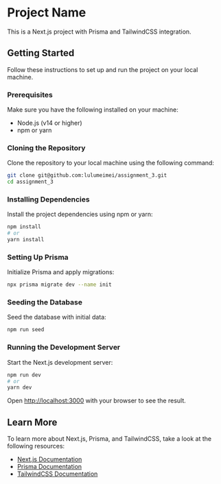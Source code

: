 # Project Name

This is a Next.js project with Prisma and TailwindCSS integration.

## Getting Started

Follow these instructions to set up and run the project on your local machine.

### Prerequisites

Make sure you have the following installed on your machine:

- Node.js (v14 or higher)
- npm or yarn

### Cloning the Repository

Clone the repository to your local machine using the following command:

```sh
git clone git@github.com:lulumeimei/assignment_3.git
cd assignment_3
```

### Installing Dependencies

Install the project dependencies using npm or yarn:

```sh
npm install
# or
yarn install
```

### Setting Up Prisma

Initialize Prisma and apply migrations:

```sh
npx prisma migrate dev --name init
```

### Seeding the Database

Seed the database with initial data:

```sh
npm run seed
```

### Running the Development Server

Start the Next.js development server:

```sh
npm run dev
# or
yarn dev
```

Open [http://localhost:3000](http://localhost:3000) with your browser to see the result.

## Learn More

To learn more about Next.js, Prisma, and TailwindCSS, take a look at the following resources:

- [Next.js Documentation](https://nextjs.org/docs)
- [Prisma Documentation](https://www.prisma.io/docs/)
- [TailwindCSS Documentation](https://tailwindcss.com/docs)
